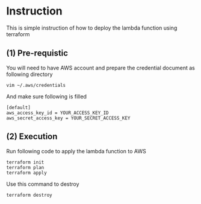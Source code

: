 # Instruction

This is simple instruction of how to deploy the lambda function using terraform

## (1) Pre-requistic

You will need to have AWS account and prepare the credential document as following directory

```
vim ~/.aws/credentials
```

And make sure following is filled 
```
[default]
aws_access_key_id = YOUR_ACCESS_KEY_ID
aws_secret_access_key = YOUR_SECRET_ACCESS_KEY
```

## (2) Execution
Run following code to apply the lambda function to AWS
```
terraform init
terraform plan 
terraform apply
```
Use this command to destroy 
```
terraform destroy
```